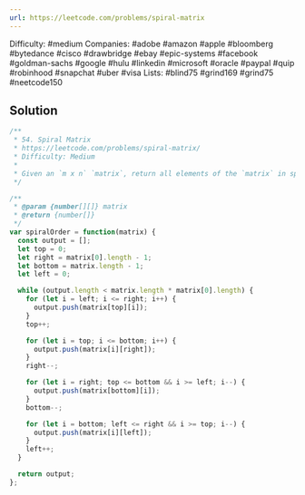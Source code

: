 ```yaml
---
url: https://leetcode.com/problems/spiral-matrix
---
```


Difficulty: #medium
Companies: #adobe #amazon #apple #bloomberg #bytedance #cisco #drawbridge #ebay #epic-systems #facebook #goldman-sachs #google #hulu #linkedin #microsoft #oracle #paypal #quip #robinhood #snapchat #uber #visa
Lists: #blind75 #grind169 #grind75 #neetcode150

## Solution

```javascript
/**
 * 54. Spiral Matrix
 * https://leetcode.com/problems/spiral-matrix/
 * Difficulty: Medium
 *
 * Given an `m x n` `matrix`, return all elements of the `matrix` in spiral order.
 */

/**
 * @param {number[][]} matrix
 * @return {number[]}
 */
var spiralOrder = function(matrix) {
  const output = [];
  let top = 0;
  let right = matrix[0].length - 1;
  let bottom = matrix.length - 1;
  let left = 0;

  while (output.length < matrix.length * matrix[0].length) {
    for (let i = left; i <= right; i++) {
      output.push(matrix[top][i]);
    }
    top++;

    for (let i = top; i <= bottom; i++) {
      output.push(matrix[i][right]);
    }
    right--;

    for (let i = right; top <= bottom && i >= left; i--) {
      output.push(matrix[bottom][i]);
    }
    bottom--;

    for (let i = bottom; left <= right && i >= top; i--) {
      output.push(matrix[i][left]);
    }
    left++;
  }

  return output;
};

```
